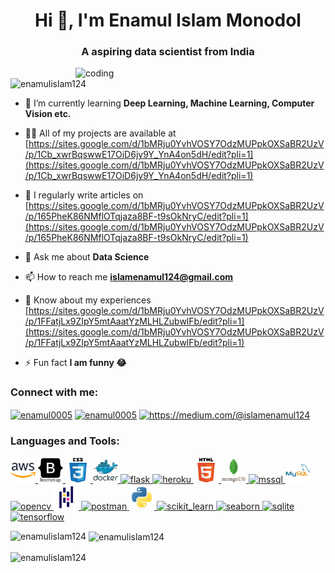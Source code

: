 <h1 align="center">Hi 👋, I'm Enamul Islam Monodol</h1>
<h3 align="center">A aspiring data scientist from India</h3>

<img align="right" alt="coding" width="400" src="https://user-images.githubusercontent.com/107349947/204754236-b3e4a7f8-3218-495b-bf62-d8f67a40dabf.png">

<p align="left"> <img src="https://komarev.com/ghpvc/?username=enamulislam124&label=Profile%20views&color=0e75b6&style=flat" alt="enamulislam124" /> </p>

- 🌱 I’m currently learning **Deep Learning, Machine Learning, Computer Vision etc.**

- 👨‍💻 All of my projects are available at [https://sites.google.com/d/1bMRju0YvhVOSY7OdzMUPpkOXSaBR2UzV/p/1Cb_xwrBqswwE17OiD6jy9Y_YnA4on5dH/edit?pli=1](https://sites.google.com/d/1bMRju0YvhVOSY7OdzMUPpkOXSaBR2UzV/p/1Cb_xwrBqswwE17OiD6jy9Y_YnA4on5dH/edit?pli=1)

- 📝 I regularly write articles on [https://sites.google.com/d/1bMRju0YvhVOSY7OdzMUPpkOXSaBR2UzV/p/165PheK86NMflOTqjaza8BF-t9sOkNryC/edit?pli=1](https://sites.google.com/d/1bMRju0YvhVOSY7OdzMUPpkOXSaBR2UzV/p/165PheK86NMflOTqjaza8BF-t9sOkNryC/edit?pli=1)

- 💬 Ask me about **Data Science**

- 📫 How to reach me **islamenamul124@gmail.com**

- 📄 Know about my experiences [https://sites.google.com/d/1bMRju0YvhVOSY7OdzMUPpkOXSaBR2UzV/p/1FFatjLx9ZIpY5mtAaatYzMLHLZubwlFb/edit?pli=1](https://sites.google.com/d/1bMRju0YvhVOSY7OdzMUPpkOXSaBR2UzV/p/1FFatjLx9ZIpY5mtAaatYzMLHLZubwlFb/edit?pli=1)

- ⚡ Fun fact **I am funny 😂**

<h3 align="left">Connect with me:</h3>
<p align="left">
<a href="https://fb.com/enamul0005" target="blank"><img align="center" src="https://raw.githubusercontent.com/rahuldkjain/github-profile-readme-generator/master/src/images/icons/Social/facebook.svg" alt="enamul0005" height="30" width="40" /></a>
<a href="https://instagram.com/enamul0005" target="blank"><img align="center" src="https://raw.githubusercontent.com/rahuldkjain/github-profile-readme-generator/master/src/images/icons/Social/instagram.svg" alt="enamul0005" height="30" width="40" /></a>
<a href="https://medium.com/https://medium.com/@islamenamul124" target="blank"><img align="center" src="https://raw.githubusercontent.com/rahuldkjain/github-profile-readme-generator/master/src/images/icons/Social/medium.svg" alt="https://medium.com/@islamenamul124" height="30" width="40" /></a>
</p>

<h3 align="left">Languages and Tools:</h3>
<p align="left"> <a href="https://aws.amazon.com" target="_blank" rel="noreferrer"> <img src="https://raw.githubusercontent.com/devicons/devicon/master/icons/amazonwebservices/amazonwebservices-original-wordmark.svg" alt="aws" width="40" height="40"/> </a> <a href="https://getbootstrap.com" target="_blank" rel="noreferrer"> <img src="https://raw.githubusercontent.com/devicons/devicon/master/icons/bootstrap/bootstrap-plain-wordmark.svg" alt="bootstrap" width="40" height="40"/> </a> <a href="https://www.w3schools.com/css/" target="_blank" rel="noreferrer"> <img src="https://raw.githubusercontent.com/devicons/devicon/master/icons/css3/css3-original-wordmark.svg" alt="css3" width="40" height="40"/> </a> <a href="https://www.docker.com/" target="_blank" rel="noreferrer"> <img src="https://raw.githubusercontent.com/devicons/devicon/master/icons/docker/docker-original-wordmark.svg" alt="docker" width="40" height="40"/> </a> <a href="https://flask.palletsprojects.com/" target="_blank" rel="noreferrer"> <img src="https://www.vectorlogo.zone/logos/pocoo_flask/pocoo_flask-icon.svg" alt="flask" width="40" height="40"/> </a> <a href="https://heroku.com" target="_blank" rel="noreferrer"> <img src="https://www.vectorlogo.zone/logos/heroku/heroku-icon.svg" alt="heroku" width="40" height="40"/> </a> <a href="https://www.w3.org/html/" target="_blank" rel="noreferrer"> <img src="https://raw.githubusercontent.com/devicons/devicon/master/icons/html5/html5-original-wordmark.svg" alt="html5" width="40" height="40"/> </a> <a href="https://www.mongodb.com/" target="_blank" rel="noreferrer"> <img src="https://raw.githubusercontent.com/devicons/devicon/master/icons/mongodb/mongodb-original-wordmark.svg" alt="mongodb" width="40" height="40"/> </a> <a href="https://www.microsoft.com/en-us/sql-server" target="_blank" rel="noreferrer"> <img src="https://www.svgrepo.com/show/303229/microsoft-sql-server-logo.svg" alt="mssql" width="40" height="40"/> </a> <a href="https://www.mysql.com/" target="_blank" rel="noreferrer"> <img src="https://raw.githubusercontent.com/devicons/devicon/master/icons/mysql/mysql-original-wordmark.svg" alt="mysql" width="40" height="40"/> </a> <a href="https://opencv.org/" target="_blank" rel="noreferrer"> <img src="https://www.vectorlogo.zone/logos/opencv/opencv-icon.svg" alt="opencv" width="40" height="40"/> </a> <a href="https://pandas.pydata.org/" target="_blank" rel="noreferrer"> <img src="https://raw.githubusercontent.com/devicons/devicon/2ae2a900d2f041da66e950e4d48052658d850630/icons/pandas/pandas-original.svg" alt="pandas" width="40" height="40"/> </a> <a href="https://postman.com" target="_blank" rel="noreferrer"> <img src="https://www.vectorlogo.zone/logos/getpostman/getpostman-icon.svg" alt="postman" width="40" height="40"/> </a> <a href="https://www.python.org" target="_blank" rel="noreferrer"> <img src="https://raw.githubusercontent.com/devicons/devicon/master/icons/python/python-original.svg" alt="python" width="40" height="40"/> </a> <a href="https://scikit-learn.org/" target="_blank" rel="noreferrer"> <img src="https://upload.wikimedia.org/wikipedia/commons/0/05/Scikit_learn_logo_small.svg" alt="scikit_learn" width="40" height="40"/> </a> <a href="https://seaborn.pydata.org/" target="_blank" rel="noreferrer"> <img src="https://seaborn.pydata.org/_images/logo-mark-lightbg.svg" alt="seaborn" width="40" height="40"/> </a> <a href="https://www.sqlite.org/" target="_blank" rel="noreferrer"> <img src="https://www.vectorlogo.zone/logos/sqlite/sqlite-icon.svg" alt="sqlite" width="40" height="40"/> </a> <a href="https://www.tensorflow.org" target="_blank" rel="noreferrer"> <img src="https://www.vectorlogo.zone/logos/tensorflow/tensorflow-icon.svg" alt="tensorflow" width="40" height="40"/> </a> </p>

<p><img align="left" src="https://github-readme-stats.vercel.app/api/top-langs?username=enamulislam124&show_icons=true&locale=en&layout=compact" alt="enamulislam124" /></p>

<p>&nbsp;<img align="center" src="https://github-readme-stats.vercel.app/api?username=enamulislam124&show_icons=true&locale=en" alt="enamulislam124" /></p>

<p><img align="center" src="https://github-readme-streak-stats.herokuapp.com/?user=enamulislam124&" alt="enamulislam124" /></p>
